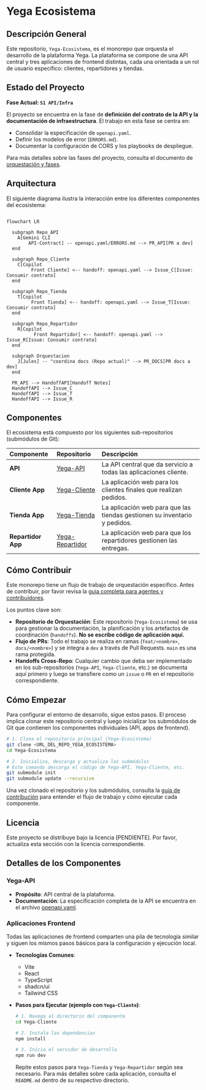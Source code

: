 # Yega Ecosistema

## Descripción General

Este repositorio, `Yega-Ecosistema`, es el monorepo que orquesta el desarrollo de la plataforma Yega. La plataforma se compone de una API central y tres aplicaciones de frontend distintas, cada una orientada a un rol de usuario específico: clientes, repartidores y tiendas.

## Estado del Proyecto

**Fase Actual: `S1 API/Infra`**

El proyecto se encuentra en la fase de **definición del contrato de la API y la documentación de infraestructura**. El trabajo en esta fase se centra en:

- Consolidar la especificación de `openapi.yaml`.
- Definir los modelos de error (`ERRORS.md`).
- Documentar la configuración de CORS y los playbooks de despliegue.

Para más detalles sobre las fases del proyecto, consulta el documento de [orquestación y fases](./docs/agents.md).

## Arquitectura

El siguiente diagrama ilustra la interacción entre los diferentes componentes del ecosistema:

```mermaid

flowchart LR

  subgraph Repo_API
    A[Gemini CLI
        API-Contract] -- openapi.yaml/ERRORS.md --> PR_API[PR a dev]
  end

  subgraph Repo_Cliente
    C[Copilot
         Front Cliente] <-- handoff: openapi.yaml --> Issue_C[Issue: Consumir contrato]
  end

  subgraph Repo_Tienda
    T[Copilot
         Front Tienda] <-- handoff: openapi.yaml --> Issue_T[Issue: Consumir contrato]
  end

  subgraph Repo_Repartidor
    R[Copilot
          Front Repartidor] <-- handoff: openapi.yaml --> Issue_R[Issue: Consumir contrato]
  end

  subgraph Orquestacion
    J[Jules] -- "coordina docs (Repo actual)" --> PR_DOCS[PR docs a dev]
  end

  PR_API --> HandoffAPI[Handoff Notes]
  HandoffAPI --> Issue_C
  HandoffAPI --> Issue_T
  HandoffAPI --> Issue_R
```

## Componentes

El ecosistema está compuesto por los siguientes sub-repositorios (submódulos de Git):

| Componente | Repositorio | Descripción |
| :--- | :--- | :--- |
| **API** | [Yega-API](./Yega-API/) | La API central que da servicio a todas las aplicaciones cliente. |
| **Cliente App** | [Yega-Cliente](./Yega-Cliente/) | La aplicación web para los clientes finales que realizan pedidos. |
| **Tienda App** | [Yega-Tienda](./Yega-Tienda/) | La aplicación web para que las tiendas gestionen su inventario y pedidos. |
| **Repartidor App** | [Yega-Repartidor](./Yega-Repartidor/) | La aplicación web para que los repartidores gestionen las entregas. |

## Cómo Contribuir

Este monorepo tiene un flujo de trabajo de orquestación específico. Antes de contribuir, por favor revisa la [guía completa para agentes y contribuidores](./docs/agents.md).

Los puntos clave son:
- **Repositorio de Orquestación**: Este repositorio (`Yega-Ecosistema`) se usa para gestionar la documentación, la planificación y los artefactos de coordinación (`handoffs`). **No se escribe código de aplicación aquí.**
- **Flujo de PRs**: Todo el trabajo se realiza en ramas (`feat/<nombre>`, `docs/<nombre>`) y se integra a `dev` a través de Pull Requests. `main` es una rama protegida.
- **Handoffs Cross-Repo**: Cualquier cambio que deba ser implementado en los sub-repositorios (`Yega-API`, `Yega-Cliente`, etc.) se documenta aquí primero y luego se transfiere como un `issue` o `PR` en el repositorio correspondiente.

## Cómo Empezar

Para configurar el entorno de desarrollo, sigue estos pasos. El proceso implica clonar este repositorio central y luego inicializar los submódulos de Git que contienen los componentes individuales (API, apps de frontend).

```sh
# 1. Clona el repositorio principal (Yega-Ecosistema)
git clone <URL_DEL_REPO_YEGA_ECOSISTEMA>
cd Yega-Ecosistema

# 2. Inicializa, descarga y actualiza los submódulos
# Este comando descarga el código de Yega-API, Yega-Cliente, etc.
git submodule init
git submodule update --recursive
```

Una vez clonado el repositorio y los submódulos, consulta la [guía de contribución](./docs/agents.md) para entender el flujo de trabajo y cómo ejecutar cada componente.

## Licencia

Este proyecto se distribuye bajo la licencia [PENDIENTE]. Por favor, actualiza esta sección con la licencia correspondiente.

## Detalles de los Componentes

### Yega-API

- **Propósito**: API central de la plataforma.
- **Documentación**: La especificación completa de la API se encuentra en el archivo [openapi.yaml](./Yega-API/contracts/openapi.yaml).

### Aplicaciones Frontend

Todas las aplicaciones de frontend comparten una pila de tecnología similar y siguen los mismos pasos básicos para la configuración y ejecución local.

- **Tecnologías Comunes**:
  - Vite
  - React
  - TypeScript
  - shadcn/ui
  - Tailwind CSS

- **Pasos para Ejecutar (ejemplo con `Yega-Cliente`)**:

  ```sh
  # 1. Navega al directorio del componente
  cd Yega-Cliente

  # 2. Instala las dependencias
  npm install

  # 3. Inicia el servidor de desarrollo
  npm run dev
  ```

  Repite estos pasos para `Yega-Tienda` y `Yega-Repartidor` según sea necesario. Para más detalles sobre cada aplicación, consulta el `README.md` dentro de su respectivo directorio.
